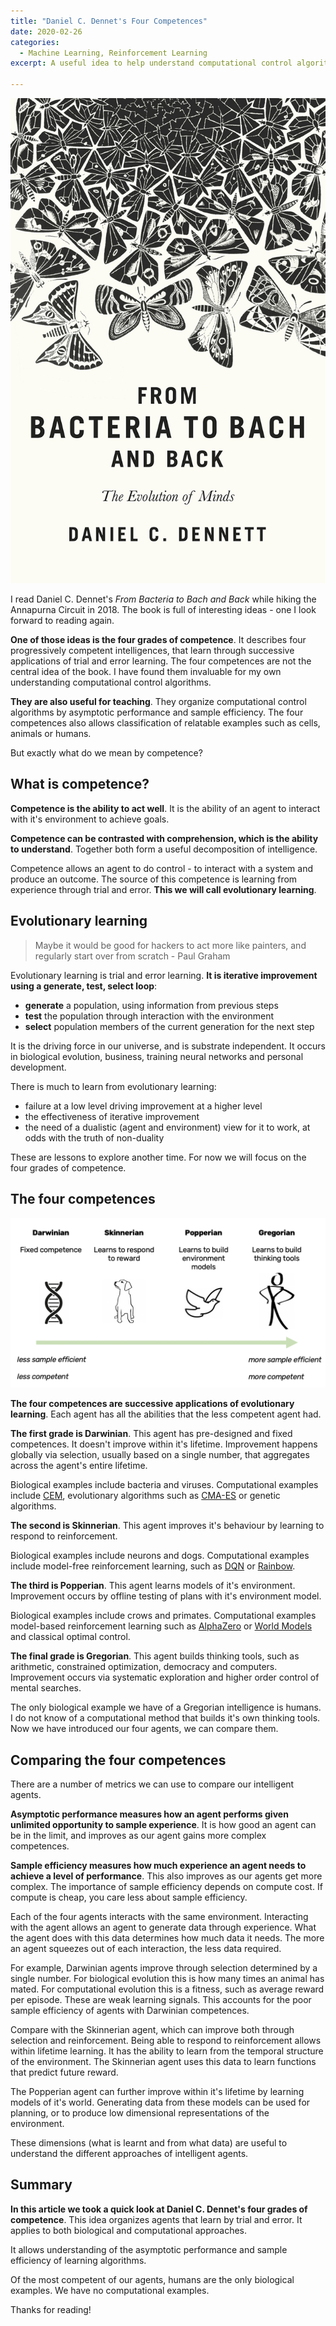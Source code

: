 ```yaml
---
title: "Daniel C. Dennet's Four Competences"
date: 2020-02-26
categories:
  - Machine Learning, Reinforcement Learning
excerpt: A useful idea to help understand computational control algorithms.

---
```


<center>
	<img src="/assets/world-models/bach-bacteria.jpg">
</center>

<p></p>


I read Daniel C. Dennet's *From Bacteria to Bach and Back* while hiking the Annapurna Circuit in 2018.  The book is full of interesting ideas - one I look forward to reading again.

**One of those ideas is the four grades of competence**. It describes four progressively competent intelligences, that learn through successive applications of trial and error learning.  The four competences are not the central idea of the book. I have found them invaluable for my own understanding computational control algorithms.

**They are also useful for teaching**. They organize computational control algorithms by asymptotic performance and sample efficiency.  The four competences also allows classification of relatable examples such as cells, animals or humans.

But exactly what do we mean by competence?

## What is competence?

**Competence is the ability to act well**.  It is the ability of an agent to interact with it's environment to achieve goals.

**Competence can be contrasted with comprehension, which is the ability to understand**.  Together both form a useful decomposition of intelligence.

Competence allows an agent to do control - to interact with a system and produce an outcome.  The source of this competence is learning from experience through trial and error.  **This we will call evolutionary learning**.

## Evolutionary learning

> Maybe it would be good for hackers to act more like painters, and regularly start over from scratch - Paul Graham

Evolutionary learning is trial and error learning. **It is iterative improvement using a generate, test, select loop**:
- **generate** a population, using information from previous steps
- **test** the population through interaction with the environment
- **select** population members of the current generation for the next step

It is the driving force in our universe, and is substrate independent. It occurs in biological evolution, business, training neural networks and personal development.

There is much to learn from evolutionary learning:
- failure at a low level driving improvement at a higher level
- the effectiveness of iterative improvement
- the need of a dualistic (agent and environment) view for it to work, at odds with the truth of non-duality

These are lessons to explore another time. For now we will focus on the four grades of competence.

## The four competences

<center>
	<img src="/assets/four-competences/compt.png">
</center>

<p></p>

**The four competences are successive applications of evolutionary learning**.  Each agent has all the abilities that the less competent agent had.

**The first grade is Darwinian**.  This agent has pre-designed and fixed competences.  It doesn't improve within it's lifetime.  Improvement happens globally via selection, usually based on a single number, that aggregates across the agent's entire lifetime.

Biological examples include bacteria and viruses. Computational examples include [CEM](https://en.wikipedia.org/wiki/Cross-entropy_method), evolutionary algorithms such as [CMA-ES](https://en.wikipedia.org/wiki/CMA-ES) or genetic algorithms.

**The second is Skinnerian**.  This agent improves it's behaviour by learning to respond to reinforcement.

Biological examples include neurons and dogs. Computational examples include model-free reinforcement learning, such as [DQN](https://en.wikipedia.org/wiki/Q-learning#Deep_Q-learning) or [Rainbow](https://arxiv.org/abs/1710.02298).

**The third is Popperian**.  This agent learns models of it's environment. Improvement occurs by offline testing of plans with it's environment model.

Biological examples include crows and primates. Computational examples model-based reinforcement learning such as [AlphaZero](https://en.wikipedia.org/wiki/AlphaZero) or [World Models](https://worldmodels.github.io/) and classical optimal control.

**The final grade is Gregorian**.  This agent builds thinking tools, such as arithmetic, constrained optimization, democracy and computers.  Improvement occurs via systematic exploration and higher order control of mental searches.

The only biological example we have of a Gregorian intelligence is humans. I do not know of a computational method that builds it's own thinking tools. Now we have introduced our four agents, we can compare them.

## Comparing the four competences

There are a number of metrics we can use to compare our intelligent agents.

**Asymptotic performance measures how an agent performs given unlimited opportunity to sample experience**.  It is how good an agent can be in the limit, and improves as our agent gains more complex competences.

**Sample efficiency measures how much experience an agent needs to achieve a level of performance**.  This also improves as our agents get more complex.  The importance of sample efficiency depends on compute cost.  If compute is cheap, you care less about sample efficiency.

Each of the four agents interacts with the same environment.  Interacting with the agent allows an agent to generate data through experience.  What the agent does with this data determines how much data it needs.  The more an agent squeezes out of each interaction, the less data required.

For example, Darwinian agents improve through selection determined by a single number.  For biological evolution this is how many times an animal has mated.  For computational evolution this is a fitness, such as average reward per episode.  These are weak learning signals. This accounts for the poor sample efficiency of agents with Darwinian competences.

Compare with the Skinnerian agent, which can improve both through selection and reinforcement. Being able to respond to reinforcement allows within lifetime learning. It has the ability to learn from the temporal structure of the environment.  The Skinnerian agent uses this data to learn functions that predict future reward.

The Popperian agent can further improve within it's lifetime by learning models of it's world.  Generating data from these models can be used for planning, or to produce low dimensional representations of the environment.

These dimensions (what is learnt and from what data) are useful to understand the different approaches of intelligent agents.

## Summary

**In this article we took a quick look at Daniel C. Dennet's four grades of competence**.  This idea organizes agents that learn by trial and error. It applies to both biological and computational approaches.

It allows understanding of the asymptotic performance and sample efficiency of learning algorithms.

Of the most competent of our agents, humans are the only biological examples.  We have no computational examples.

Thanks for reading!
